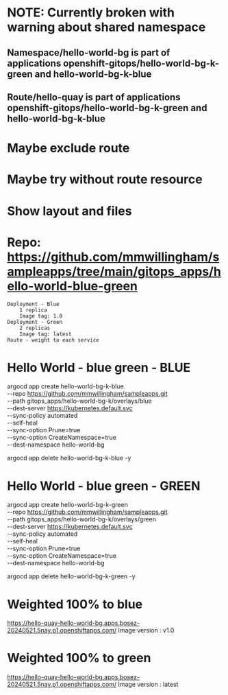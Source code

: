 # NOTE: Currently broken with warning about shared namespace


## Namespace/hello-world-bg is part of applications openshift-gitops/hello-world-bg-k-green and hello-world-bg-k-blue
## Route/hello-quay is part of applications openshift-gitops/hello-world-bg-k-green and hello-world-bg-k-blue

# Maybe exclude route
# Maybe try without route resource


# Show layout and files
# Repo: https://github.com/mmwillingham/sampleapps/tree/main/gitops_apps/hello-world-blue-green
    Deployment - Blue
        1 replica
        Image tag: 1.0
    Deployment - Green
        2 replicas
        Image tag: latest
    Route - weight to each service

# Hello World - blue green - BLUE
argocd app create hello-world-bg-k-blue \
--repo https://github.com/mmwillingham/sampleapps.git \
--path gitops_apps/hello-world-bg-k/overlays/blue \
--dest-server https://kubernetes.default.svc \
--sync-policy automated \
--self-heal \
--sync-option Prune=true \
--sync-option CreateNamespace=true \
--dest-namespace hello-world-bg

argocd app delete hello-world-bg-k-blue -y

# Hello World - blue green - GREEN
argocd app create hello-world-bg-k-green \
--repo https://github.com/mmwillingham/sampleapps.git \
--path gitops_apps/hello-world-bg-k/overlays/green \
--dest-server https://kubernetes.default.svc \
--sync-policy automated \
--self-heal \
--sync-option Prune=true \
--sync-option CreateNamespace=true \
--dest-namespace hello-world-bg

argocd app delete hello-world-bg-k-green -y

# Weighted 100% to blue
https://hello-quay-hello-world-bg.apps.bosez-20240521.5nay.p1.openshiftapps.com/
Image version : v1.0

# Weighted 100% to green
https://hello-quay-hello-world-bg.apps.bosez-20240521.5nay.p1.openshiftapps.com/
Image version : latest
